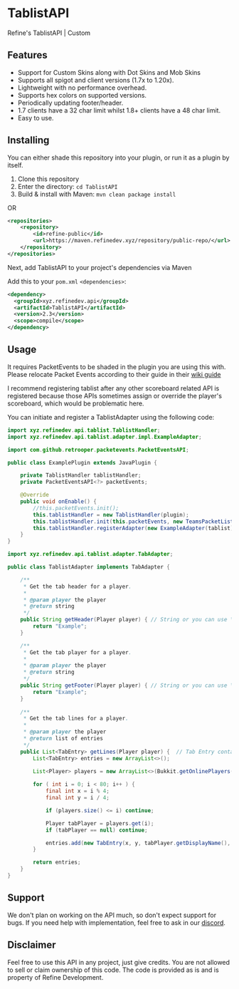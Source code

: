 # TablistAPI
Refine's TablistAPI | Custom

## Features
- Support for Custom Skins along with Dot Skins and Mob Skins
- Supports all spigot and client versions (1.7x to 1.20x).
- Lightweight with no performance overhead.
- Supports hex colors on supported versions.
- Periodically updating footer/header.
- 1.7 clients have a 32 char limit whilst 1.8+ clients have a 48 char limit.
- Easy to use.

## Installing
You can either shade this repository into your plugin, or run it as a plugin by itself.

1. Clone this repository
2. Enter the directory: `cd TablistAPI`
3. Build & install with Maven: `mvn clean package install`

OR
```xml
<repositories>
    <repository>
        <id>refine-public</id>
        <url>https://maven.refinedev.xyz/repository/public-repo/</url>
    </repository>
</repositories>
```
Next, add TablistAPI to your project's dependencies via Maven

Add this to your `pom.xml` `<dependencies>`:
```xml
<dependency>
  <groupId>xyz.refinedev.api</groupId>
  <artifactId>TablistAPI</artifactId>
  <version>2.3</version>
  <scope>compile</scope>
</dependency>
```

## Usage
It requires PacketEvents to be shaded in the plugin you are using this with. Please relocate Packet Events
according to their guide in their [wiki guide](https://github.com/retrooper/packetevents/wiki/Shading-PacketEvents)

I recommend registering tablist after any other scoreboard related API is registered because
those APIs sometimes assign or override the player's scoreboard, which would be problematic here.

You can initiate and register a TablistAdapter using the following code:

```java
import xyz.refinedev.api.tablist.TablistHandler;
import xyz.refinedev.api.tablist.adapter.impl.ExampleAdapter;

import com.github.retrooper.packetevents.PacketEventsAPI;

public class ExamplePlugin extends JavaPlugin {

    private TablistHandler tablistHandler;
    private PacketEventsAPI<?> packetEvents;

    @Override
    public void onEnable() {
        //this.packetEvents.init();
        this.tablistHandler = new TablistHandler(plugin);
        this.tablistHandler.init(this.packetEvents, new TeamsPacketListener(this.packetEvents));
        this.tablistHandler.registerAdapter(new ExampleAdapter(tablist), 20L);
    }
}
```

```java
import xyz.refinedev.api.tablist.adapter.TabAdapter;

public class TablistAdapter implements TabAdapter {

    /**
     * Get the tab header for a player.
     *
     * @param player the player
     * @return string
     */
    public String getHeader(Player player) { // String or you can use \n to use multiple lines
        return "Example";
    } 

    /**
     * Get the tab player for a player.
     *
     * @param player the player
     * @return string
     */
    public String getFooter(Player player) { // String or you can use \n to use multiple lines
        return "Example";
    }
    
    /**
     * Get the tab lines for a player.
     *
     * @param player the player
     * @return list of entries
     */
    public List<TabEntry> getLines(Player player) {  // Tab Entry contains the string, skin, slot and ping of the tablist slot
        List<TabEntry> entries = new ArrayList<>();

        List<Player> players = new ArrayList<>(Bukkit.getOnlinePlayers());
        
        for ( int i = 0; i < 80; i++ ) {
            final int x = i % 4;
            final int y = i / 4;

            if (players.size() <= i) continue;

            Player tabPlayer = players.get(i);
            if (tabPlayer == null) continue;

            entries.add(new TabEntry(x, y, tabPlayer.getDisplayName(), tabPlayer.spigot().getPing(), Skin.getPlayer(tabPlayer)));
        }

        return entries;
    }
}
```

## Support
We don't plan on working on the API much, so don't expect support for bugs. 
If you need help with implementation, feel free to ask in our [discord](https://discord.com/invite/Q39GNJtHz2).

## Disclaimer
Feel free to use this API in any project, just give credits. You are not allowed to sell or
claim ownership of this code. The code is provided as is and is property of Refine Development.
